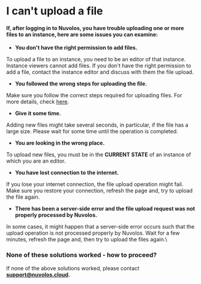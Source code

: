 # I can't upload a file

#### If, after logging in to Nuvolos, you have trouble uploading one or more files to an instance, here are some issues you can examine:

* **You don't have the right permission to add files.**

To upload a file to an instance, you need to be an editor of that instance. Instance viewers cannot add files. If you don't have the right permission to add a file, contact the instance editor and discuss with them the file upload.

* **You followed the wrong steps for uploading the file.**

Make sure you follow the correct steps required for uploading files. For more details, check [here](../../../features/file-system-and-storage/#upload-files).

* **Give it some time.**

Adding new files might take several seconds, in particular, if the file has a large size. Please wait for some time until the operation is completed.

* **You are looking in the wrong place.**

To upload new files, you must be in the **CURRENT STATE** of an instance of which you are an editor.

* **You have lost connection to the internet.**

If you lose your internet connection, the file upload operation might fail. Make sure you restore your connection,  refresh the page and, try to upload the file again.

* **There has been a server-side error and the file upload request was not properly processed by Nuvolos.**

In some cases, it might happen that a server-side error occurs such that the upload operation is not processed properly by Nuvolos. Wait for a few minutes, refresh the page and, then try to upload the files again.\


### None of these solutions worked - how to proceed?

If none of the above solutions worked, please contact [**support@nuvolos.cloud**](mailto:support@nuvolos.cloud)**.**
